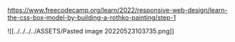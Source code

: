 https://www.freecodecamp.org/learn/2022/responsive-web-design/learn-the-css-box-model-by-building-a-rothko-painting/step-1

![[../../../../ASSETS/Pasted image 20220523103735.png]]